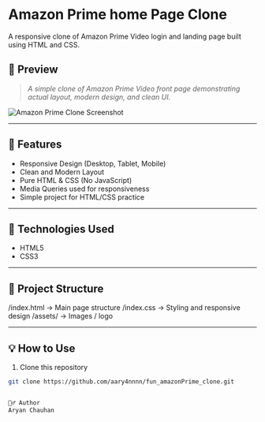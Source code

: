 # Amazon Prime home Page Clone

A responsive clone of Amazon Prime Video login and landing page built using HTML and CSS.

## 📸 Preview

> *A simple clone of Amazon Prime Video front page demonstrating actual layout, modern design, and clean UI.*

![Amazon Prime Clone Screenshot](your-screenshot-url)

---

## 🚀 Features

- Responsive Design (Desktop, Tablet, Mobile)
- Clean and Modern Layout
- Pure HTML & CSS (No JavaScript)
- Media Queries used for responsiveness
- Simple project for HTML/CSS practice

---

## 🔧 Technologies Used

- HTML5
- CSS3

---

## 📂 Project Structure

/index.html -> Main page structure
/index.css -> Styling and responsive design
/assets/ -> Images / logo


---

## 💡 How to Use

1. Clone this repository

```bash
git clone https://github.com/aary4nnnn/fun_amazonPrime_clone.git


🙋‍♂️ Author
Aryan Chauhan


